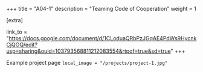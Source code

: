 +++
title = "A04-1"
description = "Teaming Code of Cooperation"
weight = 1

[extra]

link_to = "https://docs.google.com/document/d/1CLoduaQRbPzJGqAE4PdWs9HycnkCjQOQ/edit?usp=sharing&ouid=103793568811212083554&rtpof=true&sd=true"
+++

Example project page
`local_image = "/projects/project-1.jpg"`